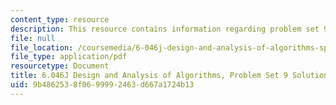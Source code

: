 ```yaml
---
content_type: resource
description: This resource contains information regarding problem set 9 solution.
file: null
file_location: /coursemedia/6-046j-design-and-analysis-of-algorithms-spring-2012/9b4862538f0699992463d667a1724b13_MIT6_046JS12_ps9_sol.pdf
file_type: application/pdf
resourcetype: Document
title: 6.046J Design and Analysis of Algorithms, Problem Set 9 Solutions
uid: 9b486253-8f06-9999-2463-d667a1724b13
---
```

